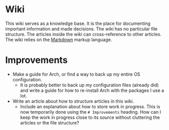 # Wiki

This wiki serves as a knowledge base.
It is the place for documenting important information and made decisions.
The wiki has no particular file structure.
The articles inside the wiki can cross-reference to other articles.
The wiki relies on the [Markdown](/markdown-workflow.md) markup language. 

# Improvements

- Make a guide for Arch, or find a way to back up my entire OS configuration.
  - It is probably better to back up my configuration files (already did) and write a guide for how to re-install Arch with the packages I use a lot.
- Write an article about how to structure articles in this wiki.
  - Include an explanation about how to store work in progress.
    This is now temporarily done using the `# Improvements` heading.
    How can I keep the work in progress close to its source without cluttering the articles or the file structure?
